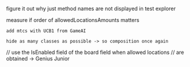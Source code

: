 figure it out why just method names are not displayed in test explorer

measure if order of allowedLocationsAmounts matters

	add mtcs with UCB1 from GameAI

	hide as many classes as possible -> so composition once again	

// use the IsEnabled field of the board field when allowed locations
// are obtained -> Genius Junior

